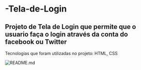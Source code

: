 # -Tela-de-Login
## Projeto de Tela de Login que permite que o usuario faça o login através da conta do facebook ou Twitter
Tecnologias que foram utilizadas no projeto: HTML, CSS

![README.md](https://github.com/MatheusdeSouzaSilva70/-Tela-de-formulario/blob/main/tela%20de%20formulario.png)


